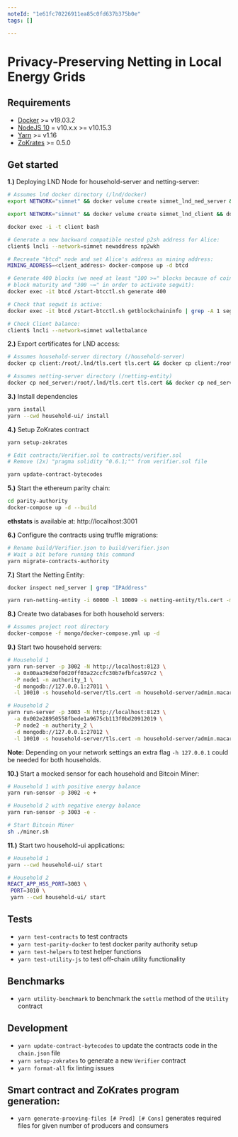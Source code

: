 ```yaml
---
noteId: "1e61fc70226911ea85c0fd637b375b0e"
tags: []

---
```


# Privacy-Preserving Netting in Local Energy Grids

## Requirements

- [Docker](https://docs.docker.com/install/) >= v19.03.2
- [NodeJS 10](https://nodejs.org/en/download/) = v10.x.x >= v10.15.3
- [Yarn](https://yarnpkg.com/lang/en/docs/install) >= v1.16
- [ZoKrates](https://github.com/Zokrates/ZoKrates) >= 0.5.0

## Get started

**1.)** Deploying LND Node for household-server and netting-server:

```bash
# Assumes lnd docker directory (/lnd/docker)
export NETWORK="simnet" && docker volume create simnet_lnd_ned_server && docker-compose run -p 10009:10009 -p 9735:9735 -d --name ned_server --volume simnet_lnd_ned_server:/root/.lnd lnd

export NETWORK="simnet" && docker volume create simnet_lnd_client && docker-compose run -p 10010:10009 -d --name client --volume simnet_lnd_client:/root/.lnd lnd

docker exec -i -t client bash

# Generate a new backward compatible nested p2sh address for Alice:
client$ lncli --network=simnet newaddress np2wkh

# Recreate "btcd" node and set Alice's address as mining address:
MINING_ADDRESS=<client_address> docker-compose up -d btcd

# Generate 400 blocks (we need at least "100 >=" blocks because of coinbase
# block maturity and "300 ~=" in order to activate segwit):
docker exec -it btcd /start-btcctl.sh generate 400

# Check that segwit is active:
docker exec -it btcd /start-btcctl.sh getblockchaininfo | grep -A 1 segwit

# Check Client balance:
client$ lncli --network=simnet walletbalance
```

**2.)** Export certificates for LND access:

```bash
# Assumes household-server directory (/household-server)
docker cp client:/root/.lnd/tls.cert tls.cert && docker cp client:/root/.lnd/data/chain/bitcoin/simnet/admin.macaroon admin.macaroon && chmod -R 775 admin.macaroon

# Assumes netting-server directory (/netting-entity)
docker cp ned_server:/root/.lnd/tls.cert tls.cert && docker cp ned_server:/root/.lnd/data/chain/bitcoin/simnet/admin.macaroon admin.macaroon && chmod -R 775 admin.macaroon
```

**3.)** Install dependencies

```bash
yarn install
yarn --cwd household-ui/ install
```

**4.)** Setup ZoKrates contract

```bash
yarn setup-zokrates

# Edit contracts/Verifier.sol to contracts/verifier.sol
# Remove (2x) "pragma solidity ^0.6.1;"" from verifier.sol file

yarn update-contract-bytecodes
```

**5.)** Start the ethereum parity chain:

```bash
cd parity-authority
docker-compose up -d --build
```

**ethstats** is available at: http://localhost:3001

**6.)** Configure the contracts using truffle migrations:

```bash
# Rename build/Verifier.json to build/verifier.json
# Wait a bit before running this command
yarn migrate-contracts-authority
```

**7.)** Start the Netting Entity:

```bash
docker inspect ned_server | grep "IPAddress"

yarn run-netting-entity -i 60000 -l 10009 -s netting-entity/tls.cert -m netting-entity/admin.macaroon -p 8123 -a <IPAddress>
```

**8.)** Create two databases for both household servers:

```bash
# Assumes project root directory
docker-compose -f mongo/docker-compose.yml up -d
```

**9.)** Start two household servers:

```bash
# Household 1
yarn run-server -p 3002 -N http://localhost:8123 \
  -a 0x00aa39d30f0d20ff03a22ccfc30b7efbfca597c2 \
  -P node1 -n authority_1 \
  -d mongodb://127.0.0.1:27011 \
  -l 10010 -s household-server/tls.cert -m household-server/admin.macaroon
```

```bash
# Household 2
yarn run-server -p 3003 -N http://localhost:8123 \
  -a 0x002e28950558fbede1a9675cb113f0bd20912019 \
  -P node2 -n authority_2 \
  -d mongodb://127.0.0.1:27012 \
  -l 10010 -s household-server/tls.cert -m household-server/admin.macaroon
```

**Note:** Depending on your network settings an extra flag `-h 127.0.0.1` could be needed for both households.

**10.)** Start a mocked sensor for each household and Bitcoin Miner:

```bash
# Household 1 with positive energy balance
yarn run-sensor -p 3002 -e +
```

```bash
# Household 2 with negative energy balance
yarn run-sensor -p 3003 -e -
```

```bash
# Start Bitcoin Miner
sh ./miner.sh
```

**11.)** Start two household-ui applications:

```bash
# Household 1
yarn --cwd household-ui/ start
```

```bash
# Household 2
REACT_APP_HSS_PORT=3003 \
 PORT=3010 \
 yarn --cwd household-ui/ start
```

## Tests

- `yarn test-contracts` to test contracts
- `yarn test-parity-docker` to test docker parity authority setup
- `yarn test-helpers` to test helper functions
- `yarn test-utility-js` to test off-chain utility functionality

## Benchmarks

- `yarn utility-benchmark` to benchmark the `settle` method of the `Utility` contract

## Development

- `yarn update-contract-bytecodes` to update the contracts code in the `chain.json` file
- `yarn setup-zokrates` to generate a new `Verifier` contract
- `yarn format-all` fix linting issues

## Smart contract and ZoKrates program generation:
- `yarn generate-prooving-files [# Prod] [# Cons]` generates required files for given number of producers and consumers
